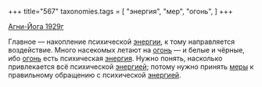 +++
title="567"
taxonomies.tags = [
 "энергия",
 "мер",
 "огонь",
]
+++

[Агни-Йога 1929г](/agni/1929)

Главное — накопление психической [энергии](/tags/[энергия](/tags/энергия)), к тому направляется воздействие. Много насекомых летают на [огонь](/tags/огонь) — и белые и чёрные, ибо [огонь](/tags/огонь) есть психическая [энергия](/tags/энергия). Нужно понять, насколько привлекается всё психической [энергией](/tags/энергия); потому нужно принять [меры](/tags/мер) к правильному обращению с психической [энергией](/tags/энергия).